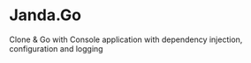 # Janda.Go
Clone &amp; Go with Console application with dependency injection, configuration and logging 
